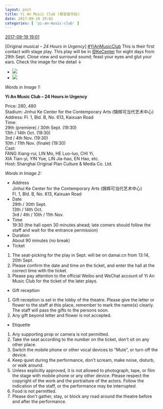 ```yaml
---
layout: post
title: Yi An Music Club (易安音乐社)
date: 2017-09-19 19:01
categories: [ 'yi-an-music-club' ]
---
```


<div class="weibo-info">
  <a href="http://weibo.com/6094546964/FmyKbqldG">2017-09-19 19:01</a>
</div>

[Original musical – *24 Hours in Urgency*] [#YiAnMusicClub](http://weibo.com/p/100808beae2e3e05b17b64f63ebedca39f19b2/super_index) This is their first contact with stage play. This play will be in [@KeCenter](http://weibo.com/kecenter) for eight days from 29th Sept. Close view and surround sound; feast your eyes and glut your ears. Check the image for the detail ↓

<!-- more -->

<ul class="weibo-pic-list-1">
  <li class="weibo-pic">
    <a href="https://wx4.sinaimg.cn/mw690/006Es64Agy1fjp242jwbmj32302nuu0z.jpg"><img src="https://wx4.sinaimg.cn/thumb150/006Es64Agy1fjp242jwbmj32302nuu0z.jpg" /></a>
  </li>
  <li class="weibo-pic">
    <a href="https://wx4.sinaimg.cn/mw690/006Es64Agy1fjp23u5tvmj30u027ukjp.jpg"><img src="https://wx4.sinaimg.cn/thumb150/006Es64Agy1fjp23u5tvmj30u027ukjp.jpg" /></a>
  </li>
</ul>

*Words in Image 1:*

**Yi An Music Club – 24 Hours in Urgency**

Price: 280, 480  
Stadium: Jinhui Ke Center for the Contemporary Arts (锦辉可当代艺术中心)  
Address: Fl. 1, Bld. B, No. 613, Kaixuan Road  
Time:  
29th (premiere) / 30th Sept. (19:30)  
13th / 14th Oct. (19:30)  
3rd / 4th Nov. (19:30)  
10th / 11th Nov. (finale) (19:30)  
Cast:  
FANG Xiang-rui, LIN Mo, HE Luo-luo, CHI Yi,  
XIA Tian-yi, YIN Yue, LIN Jia-hao, EN Hao, etc.  
Host: Shanghai Original Plan Culture & Media Co. Ltd.

*Words in Image 2:*

- Address  
Jinhui Ke Center for the Contemporary Arts (锦辉可当代艺术中心)  
Fl. 1, Bld. B, No. 613, Kaixuan Road  
- Date  
29th / 30th Sept.  
13th / 14th Oct.  
3rd / 4th / 10th / 11th Nov.  
- Time  
19:30 (the hall open 30 minutes ahead; late comers should follow the staff and wait for the entrance permission)  
- Duration  
About 90 minutes (no break)  
- Ticket  
1. The seat-picking for the play in Sept. will be on damai.cn from 13:14, 20th Sept.  
2. Please confirm the date and time on the ticket, and enter the hall at the correct time with the ticket.  
3. Please pay attention to the official Weibo and WeChat account of Yi An Music Club for the ticket of the later plays.  
- Gift reception  
1. Gift reception is set in the lobby of the theatre. Please give the letter or flower to the staff at this place, remember to mark the name(s) clearly. The staff will pass the gifts to the persons soon.  
2. Any gift beyond letter and flower is not accepted.  
- Etiquette  
1. Any supporting prop or camera is not permitted.  
2. Take the seat according to the number on the ticket, don't sit on any other place.  
3. Switch the mobile phone or other vocal devices to “Mute”, or turn off the device.  
4. Keep quiet during the performance, don't scream, make noise, disturb, or walk around.  
5. Unless explicitly approved, it is not allowed to photograph, tape, or film the stage with mobile phone or any other device. Please respect the copyright of the work and the portraiture of the actors. Follow the indication of the staff, or the performance may be interrupted.  
6. Food is not permitted.  
7. Please don't gather, stay, or block any road around the theatre before and after the performance.
